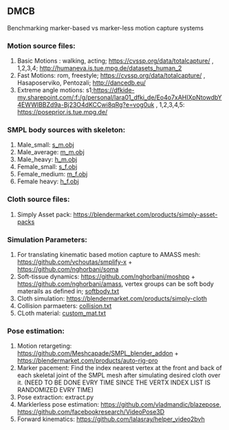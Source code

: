 ## DMCB
Benchmarking marker-based vs marker-less motion capture systems

### Motion source files:
  1. Basic Motions : walking, acting; https://cvssp.org/data/totalcapture/ , 1,2,3,4; http://humaneva.is.tue.mpg.de/datasets_human_2
  2. Fast Motions: rom, freestyle; https://cvssp.org/data/totalcapture/ , Hasaposerviko, Pentozali; http://dancedb.eu/
  3. Extreme angle motions: s1;https://dfkide-my.sharepoint.com/:f:/g/personal/lara01_dfki_de/Eo4o7xAHIXpNtowdbY4EWWIBBZd9a-Bj23O4dKCCwi8qRg?e=vog0uk , 1,2,3,4,5: https://poseprior.is.tue.mpg.de/

### SMPL body sources with skeleton:
  1. Male_small: [s_m.obj](https://github.com/lalasray/DMCB/edit/main/README.md#:~:text=s_m.obj,33)
  2. Male_average: [m_m.obj](https://github.com/lalasray/DMCB/edit/main/README.md#:~:text=m_M.obj,33)
  3. Male_heavy: [h_m.obj](https://github.com/lalasray/DMCB/edit/main/README.md#:~:text=h_m.obj,33)
  4. Female_small: [s_f.obj](https://github.com/lalasray/DMCB/edit/main/README.md#:~:text=s_f.obj,33)
  5. Female_medium: [m_f.obj](https://github.com/lalasray/DMCB/edit/main/README.md#:~:text=m_f.obj,33)
  6. Female heavy: [h_f.obj](https://github.com/lalasray/DMCB/edit/main/README.md#:~:text=h_f.obj,33)
     
### Cloth source files:
  1. Simply Asset pack: https://blendermarket.com/products/simply-asset-packs

### Simulation Parameters:
  1. For translating kinematic based motion capture to AMASS mesh: https://github.com/vchoutas/smplify-x + https://github.com/nghorbani/soma 
  2. Soft-tissue dynamics: https://github.com/nghorbani/moshpp + https://github.com/nghorbani/amass, vertex groups can be soft body materails as defined in; [softbody.txt](https://github.com/lalasray/DMCB/blob/main/README.md#:~:text=softbody.txt,Raw)
  3. Cloth simulation: https://blendermarket.com/products/simply-cloth
  4. Collision parmaeters: [collision.txt](https://github.com/lalasray/DMCB/blob/main/README.md#:~:text=collision.txt,Raw)
  5. CLoth material: [custom_mat.txt](https://github.com/lalasray/DMCB/blob/main/README.md#:~:text=custom_mat.txt,Raw)
     
### Pose estimation:
  1. Motion retargeting: https://github.com/Meshcapade/SMPL_blender_addon + https://blendermarket.com/products/auto-rig-pro
  2. Marker pacement: Find the index nearest vertex at the front and back of each skeletal joint of the SMPL mesh after simulating desired cloth over it. (NEED TO BE DONE EVRY TIME SINCE THE VERTX INDEX LIST IS RANDOMIZED EVRY TIME)
  3. Pose extraction: extract.py
  4. Marklerless pose estimation: https://github.com/vladmandic/blazepose, https://github.com/facebookresearch/VideoPose3D
  5. Forward kinematics: https://github.com/lalasray/helper_video2bvh
